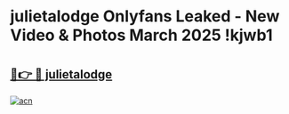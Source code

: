 # julietalodge Onlyfans Leaked - New Video & Photos March 2025 !kjwb1

# <h2><a href="https://m1t8lc.iuczelnia.edu.pl?title=julietalodge&ref=kjwb1">🔗👉 🔴 julietalodge</a></h2>

[![acn](https://github.com/user-attachments/assets/0f9c940e-d8b0-45ae-aac7-cd30a18b3e1c)](https://m1t8lc.iuczelnia.edu.pl?title=julietalodge&ref=kjwb1)

